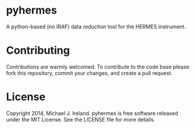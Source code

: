 pyhermes
========

A python-based (no IRAF) data reduction tool for the HERMES instrument.

Contributing
============

Contributions are warmly welcomed. To contribute to the code base please fork this repository, commit your changes, and create a pull request.

License
=======

Copyright 2014, Michael J. Ireland. pyhermes is free software released under the MIT License. See the LICENSE file for more details.
